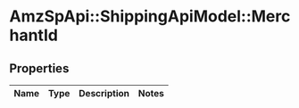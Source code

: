 # AmzSpApi::ShippingApiModel::MerchantId

## Properties
Name | Type | Description | Notes
------------ | ------------- | ------------- | -------------

